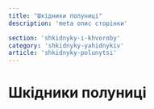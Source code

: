 ```yaml
---
title: "Шкідники полуниці"
description: 'meta опис сторінки'

section: 'shkidnyky-i-khvoroby'
category: 'shkidnyky-yahidnykiv'
article: 'shkidnyky-polunytsi'
---
```


# Шкідники полуниці